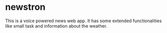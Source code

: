 # newstron
This is a  voice powered news web app. It has some extended functionalities like small task and information about the weather.
